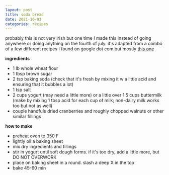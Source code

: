 ```yaml
---
layout: post
title: soda bread
date: 2021-10-03
categories: recipes
---
```


probably this is not very irish but one time I made this instead of going anywhere or doing anything on the fourth of july. it's adapted from a combo of a few different recipes I found on google dot com but mostly [this one](https://leitesculinaria.com/88052/recipes-irish-soda-bread.html)

**ingredients**

- 1 lb whole wheat flour
- 1 tbsp brown sugar
- 2 tsp baking soda (check that it's fresh by mixing it w a little acid and ensuring that it bubbles a lot)
- 1 tsp salt
- 2 cups yogurt (may need a little more) or a little over 1.5 cups buttermilk (make by mixing 1 tbsp acid for each cup of milk; non-dairy milk works too but not as well)
- couple handfuls dried cranberries and roughly chopped walnuts or other similar fillings

**how to make**

- preheat oven to 350 F
- lightly oil a baking sheet
- mix dry ingredients and fillings
- stir in yogurt until soft dough forms. if it's too dry, add a little more, but DO NOT OVERWORK
- place on baking sheet in a round. slash a deep X in the top
- bake 45-60 min
